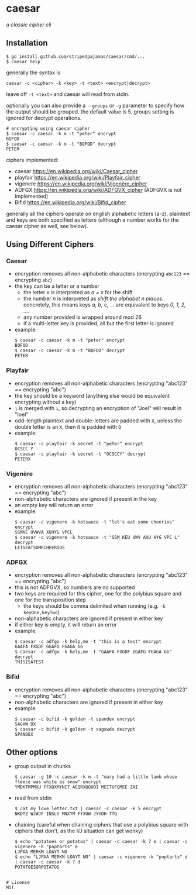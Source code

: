 # caesar

_a classic cipher cli_

## Installation
```shell
$ go install github.com/stripedpajamas/caesar/cmd/...
$ caesar help
```

generally the syntax is

```shell
caesar -c <cipher> -k <key> -t <text> <encrypt|decrypt>
```

leave off `-t <text>` and caesar will read from stdin.

optionally you can also provide a `--groups` or `-g` parameter to specify how the output should be grouped. the default value is 5. groups setting is ignored for decrypt operations.

```shell
# encrypting using caesar cipher
$ caesar -c caesar -k m -t "peter" encrypt
BQFQD
$ caesar -c caesar -k m -t "BQFQD" decrypt
PETER
```

ciphers implemented:
- caesar https://en.wikipedia.org/wiki/Caesar_cipher
- playfair https://en.wikipedia.org/wiki/Playfair_cipher
- vigenere https://en.wikipedia.org/wiki/Vigenère_cipher
- ADFGX https://en.wikipedia.org/wiki/ADFGVX_cipher (ADFGVX is not implemented)
- Bifid https://en.wikipedia.org/wiki/Bifid_cipher

generally all the ciphers operate on english alphabetic letters (a-z). plaintext and keys are both specified as letters (although a number works for the caesar cipher as well, see below).

## Using Different Ciphers

### Caesar
- encryption removes all non-alphabetic characters (encrypting `abc123` == encrypting `abc`)
- the key can be a letter or a number
  - the letter _x_ is interpreted as _a = x_ for the shift
  - the number _n_ is interpreted as _shift the alphabet n places_. concretely, this means keys _a, b, c, ..._ are equivalent to keys _0, 1, 2, ..._.
  - any number provided is wrapped around mod 26
  - if a multi-letter key is provided, all but the first letter is ignored
- example:
  ```shell
  $ caesar -c caesar -k m -t "peter" encrypt
  BQFQD
  $ caesar -c caesar -k m -t "BQFQD" decrypt
  PETER
  ```

### Playfair
- encryption removes all non-alphabetic characters (encrypting "abc123" == encrypting "abc")
- the key should be a keyword (anything else would be equivalent encrypting without a key)
- `j` is merged with `i`, so decrypting an encryption of "Joel" will result in "Ioel"
- odd-length plaintext and double-letters are padded with `X`, unless the double letter is an `X`, then it is padded with `Q`
- example:
  ```shell
  $ caesar -c playfair -k secret -t "peter" encrypt
  OCSCC Y
  $ caesar -c playfair -k secret -t "OCSCCY" decrypt
  PETERX
  ```

### Vigenère
- encryption removes all non-alphabetic characters (encrypting "abc123" == encrypting "abc")
- non-alphabetic characters are ignored if present in the key
- an empty key will return an error
- example:
  ```shell
  $ caesar -c vigenere -k hotsauce -t "let's eat some cheerios" encrypt
  SSMKE UVWVA XUHYG VPCL
  $ caesar -c vigenere -k hotsauce -t "SSM KEU VWV AXU HYG VPC L" decrypt
  LETSEATSOMECHEERIOS
  ```

### ADFGX
- encryption removes all non-alphabetic characters (encrypting "abc123" == encrypting "abc")
- this is not ADFGVX, so numbers are no supported
- two keys are required for this cipher, one for the polybius square and one for the transposition step
  - the keys should be comma delimited when running (e.g. `-k keyOne,keyTwo`)
- non-alphabetic characters are ignored if present in either key
- if either key is empty, it will return an error
- example:
  ```shell
  $ caesar -c adfgx -k help,me -t "this is a test" encrypt
  GAAFA FXGDF GGAFG FGAGA GG
  $ caesar -c adfgx -k help,me -t "GAAFA FXGDF GGAFG FGAGA GG" decrypt
  THISISATEST
  ```

### Bifid
- encryption removes all non-alphabetic characters (encrypting "abc123" == encrypting "abc")
- non-alphabetic characters are ignored if present in either key
- example:
  ```shell
  $ caesar -c bifid -k golden -t spandex encrypt
  SAGXW DX
  $ caesar -c bifid -k golden -t sagxwdx decrypt
  SPANDEX
  ```

## Other options
- group output in chunks
  ```shell
  $ caesar -g 10 -c caesar -k m -t "mary had a little lamb whose fleece was white as snow" encrypt
  YMDKTMPMXU FFXQXMYNIT AEQRXQQOQI MEITUFQMEE ZAI
  ```
- read from stdin
  ```shell
  $ cat my_love_letter.txt | caesar -c caesar -k 5 encrypt
  NKDTZ WJWJF INSLY MNXYM FYXUW JYYDH TTQ
  ```
- chaining (careful when chaining ciphers that use a polybius square with ciphers that don't, as the I/J situation can get wonky)
  ```shell
  $ echo "potatoes or potatos" | caesar -c caesar -k 7 e | caesar -c vigenere -k "poptarts" e
  LJPAA MERKM LOAYT NO
  $ echo "LJPAA MERKM LOAYT NO" | caesar -c vigenere -k "poptarts" d | caesar -c caesar -k 7 d
  POTATOESORPOTATOS
```

# License
MIT

